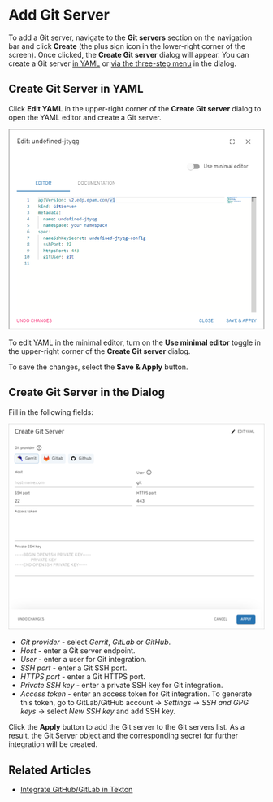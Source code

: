 # Add Git Server

To add a Git server, navigate to the **Git servers** section on the navigation bar and click **Create** (the plus sign icon in the lower-right corner of the screen). Once clicked, the **Create Git server** dialog will appear. You can create a Git server [in YAML](#YAML) or [via the three-step menu](#menu) in the dialog.

## Create Git Server in YAML <a name="YAML"></a>

Click **Edit YAML** in the upper-right corner of the **Create Git server** dialog to open the YAML editor and create a Git server.

![Edit YAML](../assets/user-guide/edp-portal-yaml-edit-git-server.png "Edit YAML")

To edit YAML in the minimal editor, turn on the **Use minimal editor** toggle in the upper-right corner of the **Create Git server** dialog.

To save the changes, select the **Save & Apply** button.

## Create Git Server in the Dialog <a name="menu"></a>

Fill in the following fields:

![Create Git server](../assets/user-guide/edp-portal-create-git-server.png "Create Git server")

* *Git provider* - select *Gerrit*, *GitLab* or *GitHub*.
* *Host* - enter a Git server endpoint.
* *User* - enter a user for Git integration.
* *SSH port* - enter a Git SSH port.
* *HTTPS port* - enter a Git HTTPS port.
* *Private SSH key* - enter a private SSH key for Git integration.
* *Access token* - enter an access token for Git integration. To generate this token, go to GitLab/GitHub account -> *Settings* -> *SSH and GPG keys* -> select *New SSH key* and add SSH key.

Click the **Apply** button to add the Git server to the Git servers list. As a result, the Git Server object and the corresponding secret for further integration will be created.

## Related Articles

* [Integrate GitHub/GitLab in Tekton](../operator-guide/import-strategy-tekton.md)
